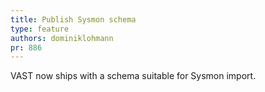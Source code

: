 ```yaml
---
title: Publish Sysmon schema
type: feature
authors: dominiklohmann
pr: 886
---
```


VAST now ships with a schema suitable for Sysmon import.
